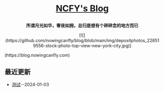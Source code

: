 **<p align="center">[NCFY's Blog](https://blog.nowingcanfly.com)</p>**
====

**<p align="center">所谓月光如华，奢夜如拥，总归是想有个碎碎念的地方而已</p>**
<p align="center">[![](https://github.com/nowingcanfly/blog/blob/main/img/depositphotos_228519556-stock-photo-top-view-new-york-city.jpg)]</p>(https://blog.nowingcanfly.com)

<!-- ## 联系方式
- Twitter：[@super_leeyom](https://twitter.com/super_leeyom)
- Telegram：[@super_leeyom](https://t.me/super_leeyom)
- Email：[leeyomwang@163.com](mailto:leeyomwang@163.com)
- Blog：[https://blog.leeyom.top](https://blog.leeyom.top)
- RSS：[RSS Feed](https://raw.githubusercontent.com/nowingcanfly/blog/master/feed.xml) -->

## 最近更新
- [测试](https://github.com/nowingcanfly/blog/issues/1)--2024-01-03
